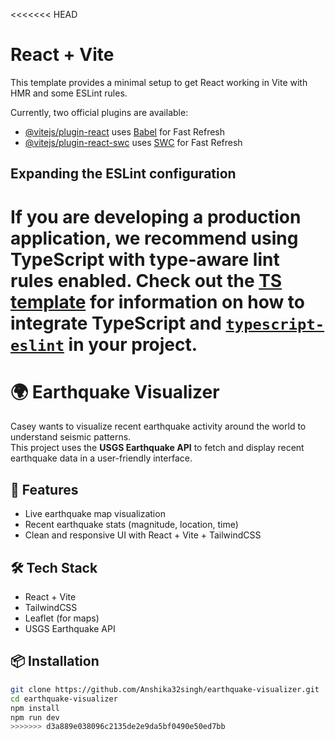 <<<<<<< HEAD
# React + Vite

This template provides a minimal setup to get React working in Vite with HMR and some ESLint rules.

Currently, two official plugins are available:

- [@vitejs/plugin-react](https://github.com/vitejs/vite-plugin-react/blob/main/packages/plugin-react) uses [Babel](https://babeljs.io/) for Fast Refresh
- [@vitejs/plugin-react-swc](https://github.com/vitejs/vite-plugin-react/blob/main/packages/plugin-react-swc) uses [SWC](https://swc.rs/) for Fast Refresh

## Expanding the ESLint configuration

If you are developing a production application, we recommend using TypeScript with type-aware lint rules enabled. Check out the [TS template](https://github.com/vitejs/vite/tree/main/packages/create-vite/template-react-ts) for information on how to integrate TypeScript and [`typescript-eslint`](https://typescript-eslint.io) in your project.
=======
# 🌍 Earthquake Visualizer

Casey wants to visualize recent earthquake activity around the world to understand seismic patterns.  
This project uses the **USGS Earthquake API** to fetch and display recent earthquake data in a user-friendly interface.

## 🚀 Features
- Live earthquake map visualization  
- Recent earthquake stats (magnitude, location, time)  
- Clean and responsive UI with React + Vite + TailwindCSS  

## 🛠️ Tech Stack
- React + Vite  
- TailwindCSS  
- Leaflet (for maps)  
- USGS Earthquake API  

## 📦 Installation
```bash
git clone https://github.com/Anshika32singh/earthquake-visualizer.git
cd earthquake-visualizer
npm install
npm run dev
>>>>>>> d3a889e038096c2135de2e9da5bf0490e50ed7bb
